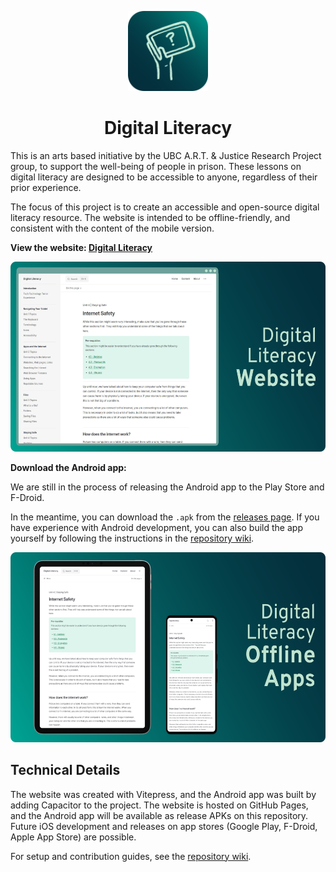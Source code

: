 <p align="center"><img width="128" height="128" src="./docs/src/public/logo-square-rounded.png"></p>

<h1 align="center">Digital Literacy</h1>

This is an arts based initiative by the UBC A.R.T. & Justice Research Project group, to support the well-being of people in prison. These lessons on digital literacy are designed to be accessible to anyone, regardless of their prior experience.

The focus of this project is to create an accessible and open-source digital literacy resource. The website is intended to be offline-friendly, and consistent with the content of the mobile version.

**View the website: [Digital Literacy](https://ubc-art-and-justice.github.io/digital-literacy/)**

<p align="center">
    <img width="540" height="304" src="./docs/src/public/digital-literacy-web.png">
</p>

**Download the Android app:**

We are still in the process of releasing the Android app to the Play Store and F-Droid.

In the meantime, you can download the `.apk` from the [releases page](https://github.com/UBC-ART-and-Justice/digital-literacy/releases). If you have experience with Android development, you can also build the app yourself by following the instructions in the [repository wiki](https://github.com/UBC-ART-and-Justice/digital-literacy/wiki/Modifying-the-Android-App-with-CapacitorJS).

<p align="center">
    <img width="540" height="304" src="./docs/src/public/digital-literacy-mobile.png">
</p>










## Technical Details

The website was created with Vitepress, and the Android app was built by adding Capacitor to the project. The website is hosted on GitHub Pages, and the Android app will be available as release APKs on this repository. Future iOS development and releases on app stores (Google Play, F-Droid, Apple App Store) are possible.

For setup and contribution guides, see the [repository wiki](https://github.com/UBC-ART-and-Justice/digital-literacy/wiki).
